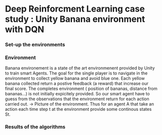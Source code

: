 # Deep Reinforcment Learning case study : Unity Banana environment with DQN

### Set-up the environments

### Environment
Banana environement is a state of the art environmenent provided by Unity to train smart Agents. The goal for the single player is to navigate in the environment to collect yellow banana and avoid blue one. Each yellow banana collected return a postive feedback (a reward) that increase our final score.
The completes environment ( position of bananas, distance from bananas...) is not initially expicitely provided. So our smart agent have to guess from the observations that the environment return for each action carried out.
-> Picture of the environment.
Thus for an agent A that take an action each time step t at the environment provide some continous states St.

### Results of the algorithms
